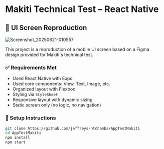 # Makiti Technical Test – React Native

## 📱 UI Screen Reproduction

![Screenshot_20250621-010557](https://github.com/user-attachments/assets/fc470261-5b7b-4213-b9c4-f8ff7e7cd134)


This project is a reproduction of a mobile UI screen based on a Figma design provided for Makiti's technical test.

### ✅ Requirements Met
- Used React Native with Expo
- Used core components: View, Text, Image, etc.
- Organized layout with Flexbox
- Styling via `StyleSheet`
- Responsive layout with dynamic sizing
- Static screen only (no logic, no navigation)

### 🔧 Setup Instructions

```bash
git clone https://github.com/jeffreys-ntchamba/AppTestMakiti
cd AppTestMakiti
npm install
npm start

